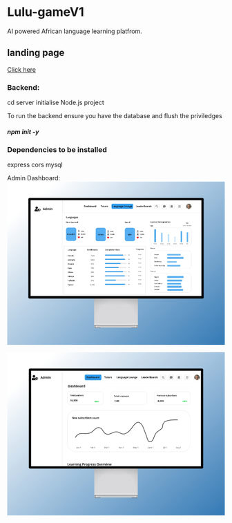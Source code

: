 # Lulu-gameV1
AI powered African language learning platfrom.

## landing page

[Click here](https://lulugame.vercel.app/)


### Backend:
cd server
initialise Node.js project 

To run the backend ensure you have the database and flush the priviledges

##### npm init -y

### Dependencies to be installed
express
cors
mysql

Admin Dashboard:
![Admin](/lulu.jpg)

![Api calls](/lulu1.jpg)


